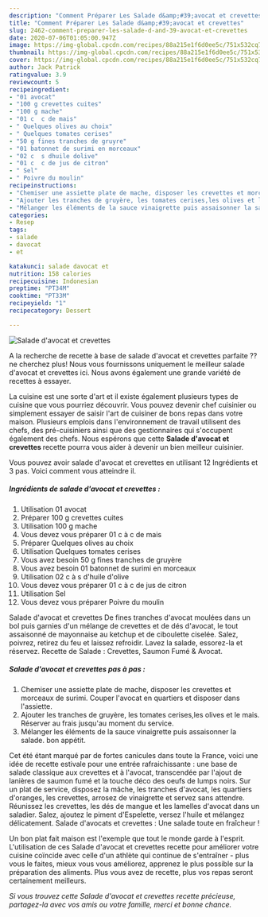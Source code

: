```yaml
---
description: "Comment Préparer Les Salade d&amp;#39;avocat et crevettes"
title: "Comment Préparer Les Salade d&amp;#39;avocat et crevettes"
slug: 2462-comment-preparer-les-salade-d-and-39-avocat-et-crevettes
date: 2020-07-06T01:05:00.947Z
image: https://img-global.cpcdn.com/recipes/88a215e1f6d0ee5c/751x532cq70/salade-davocat-et-crevettes-photo-principale-de-la-recette.jpg
thumbnail: https://img-global.cpcdn.com/recipes/88a215e1f6d0ee5c/751x532cq70/salade-davocat-et-crevettes-photo-principale-de-la-recette.jpg
cover: https://img-global.cpcdn.com/recipes/88a215e1f6d0ee5c/751x532cq70/salade-davocat-et-crevettes-photo-principale-de-la-recette.jpg
author: Jack Patrick
ratingvalue: 3.9
reviewcount: 5
recipeingredient:
- "01 avocat"
- "100 g crevettes cuites"
- "100 g mache"
- "01 c  c de mais"
- " Quelques olives au choix"
- " Quelques tomates cerises"
- "50 g fines tranches de gruyre"
- "01 batonnet de surimi en morceaux"
- "02 c  s dhuile dolive"
- "01 c  c de jus de citron"
- " Sel"
- " Poivre du moulin"
recipeinstructions:
- "Chemiser une assiette plate de mache, disposer les crevettes et morceaux de surimi. Couper l&#39;avocat en quartiers et disposer dans l&#39;assiette."
- "Ajouter les tranches de gruyère, les tomates cerises,les olives et le mais. Réserver au frais jusqu&#39;au moment du service."
- "Mélanger les éléments de la sauce vinaigrette puis assaisonner la salade. bon appétit."
categories:
- Resep
tags:
- salade
- davocat
- et

katakunci: salade davocat et 
nutrition: 158 calories
recipecuisine: Indonesian
preptime: "PT34M"
cooktime: "PT33M"
recipeyield: "1"
recipecategory: Dessert

---
```



![Salade d&#39;avocat et crevettes](https://img-global.cpcdn.com/recipes/88a215e1f6d0ee5c/751x532cq70/salade-davocat-et-crevettes-photo-principale-de-la-recette.jpg)

A la recherche de recette à base de salade d&#39;avocat et crevettes parfaite ?? ne cherchez plus! Nous vous fournissons uniquement le meilleur salade d&#39;avocat et crevettes ici. Nous avons également une grande variété de recettes à essayer.

La cuisine est une sorte d'art et il existe également plusieurs types de cuisine que vous pourriez découvrir. Vous pouvez devenir chef cuisinier ou simplement essayer de saisir l'art de cuisiner de bons repas dans votre maison. Plusieurs emplois dans l'environnement de travail utilisent des chefs, des pré-cuisiniers ainsi que des gestionnaires qui s'occupent également des chefs. Nous espérons que cette <strong> Salade d&#39;avocat et crevettes </strong> recette pourra vous aider à devenir un bien meilleur cuisinier.

<!--inarticleads1-->

Vous pouvez avoir salade d&#39;avocat et crevettes en utilisant 12 Ingrédients et 3 pas. Voici comment vous atteindre il.

##### Ingrédients de salade d&#39;avocat et crevettes :

1. Utilisation 01 avocat
1. Préparer 100 g crevettes cuites
1. Utilisation 100 g mache
1. Vous devez vous préparer 01 c à c de mais
1. Préparer  Quelques olives au choix
1. Utilisation  Quelques tomates cerises
1. Vous avez besoin 50 g fines tranches de gruyère
1. Vous avez besoin 01 batonnet de surimi en morceaux
1. Utilisation 02 c à s d&#39;huile d&#39;olive
1. Vous devez vous préparer 01 c à c de jus de citron
1. Utilisation  Sel
1. Vous devez vous préparer  Poivre du moulin


Salade d&#39;avocat et crevettes De fines tranches d&#39;avocat moulées dans un bol puis garnies d&#39;un mélange de crevettes et de dés d&#39;avocat, le tout assaisonné de mayonnaise au ketchup et de ciboulette ciselée. Salez, poivrez, retirez du feu et laissez refroidir. Lavez la salade, essorez-la et réservez. Recette de Salade : Crevettes, Saumon Fumé &amp; Avocat. 

<!--inarticleads2-->

##### Salade d&#39;avocat et crevettes pas à pas :

1. Chemiser une assiette plate de mache, disposer les crevettes et morceaux de surimi. Couper l&#39;avocat en quartiers et disposer dans l&#39;assiette.
1. Ajouter les tranches de gruyère, les tomates cerises,les olives et le mais. Réserver au frais jusqu&#39;au moment du service.
1. Mélanger les éléments de la sauce vinaigrette puis assaisonner la salade. bon appétit.


Cet été étant marqué par de fortes canicules dans toute la France, voici une idée de recette estivale pour une entrée rafraichissante : une base de salade classique aux crevettes et à l&#39;avocat, transcendée par l&#39;ajout de lanières de saumon fumé et la touche déco des oeufs de lumps noirs. Sur un plat de service, disposez la mâche, les tranches d&#39;avocat, les quartiers d&#39;oranges, les crevettes, arrosez de vinaigrette et servez sans attendre. Réunissez les crevettes, les dés de mangue et les lamelles d&#39;avocat dans un saladier. Salez, ajoutez le piment d&#39;Espelette, versez l&#39;huile et mélangez délicatement. Salade d&#39;avocats et crevettes : Une salade toute en fraîcheur ! 

<!--inarticleads1-->

<p>
Un bon plat fait maison est l'exemple que tout le monde garde à l'esprit. L'utilisation de ces Salade d&#39;avocat et crevettes recette pour améliorer votre cuisine coïncide avec celle d'un athlète qui continue de s'entraîner - plus vous le faites, mieux vous vous améliorez, apprenez le plus possible sur la préparation des aliments. Plus vous avez de recette, plus vos repas seront certainement meilleurs.
</p>

<p>
<i>Si vous trouvez cette Salade d&#39;avocat et crevettes recette précieuse, partagez-la avec vos amis ou votre famille, merci et bonne chance.</i>
</p>
